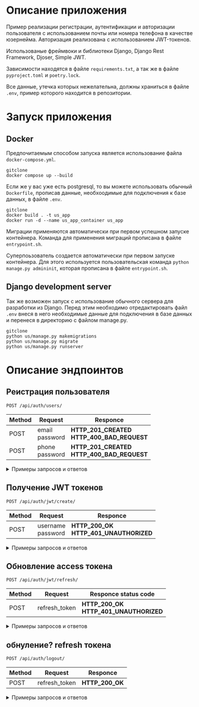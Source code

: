 # Описание приложения

Пример реализации регистрации, аутентификации и авторизации пользователя с использованием почты или номера телефона в качестве юзернейма. Авторизация реализована с использованием JWT-токенов.

Использованые фреймвоки и библиотеки Django, Django Rest Framework, Djoser, Simple JWT.

Зависимости находятся в файле `requirements.txt`, а так же в файле `pyproject.toml` и `poetry.lock`.

Все данные, утечка которых нежелательна, должны храниться в файле `.env`, пример которого находится в репозитории.

# Запуск приложения

## Docker

Предпочитаемым способом запуска является использование файла `docker-compose.yml`.

    gitclone
    docker compose up --build

Если же у вас уже есть postgresql, то вы можете использовать обычный `Dockerfile`, прописав данные, необхоодимые для подключения к базе данных, в файле `.env`.

    gitclone
    docker build . -t us_app
    docker run -d --name us_app_container us_app

Миграции применяются автоматически при первом успешном запуске контейнера. Команда для применения миграций прописана в файле `entrypoint.sh`.

Суперпоьзователь создается автоматически при первом запуске контейнера. Для этого используется пользовательская команда `python manage.py admininit`, которая прописана в файле `entrypoint.sh`.

## Django development server

Так же возможен запуск с использование обычного сервера для разработки из Django. Перед этим необходимо отредактировать файл `.env` внеся в него необходимые данные для подключения в базе данных и перенеся в директорию с файлом manage.py.

    gitclone
    python us/manage.py makemigrations
    python us/manage.py migrate
    python us/manage.py runserver

# Описание эндпоинтов

## Реистрация пользователя

`POST /api/auth/users/`

| Method | Request            | Responce                                       |
| ------ | ------------------ | ---------------------------------------------- |
| POST   | email</br>password | **HTTP_201_CREATED</br> HTTP_400_BAD_REQUEST** |
| POST   | phone</br>password | **HTTP_201_CREATED</br> HTTP_400_BAD_REQUEST** |

<details>
<summary>Примеры запросов и ответов</summary>

### Request.

    curl -i -X POST -H 'Content-Type: application/json' -d '{"email": "user@mail.com", "password": "strong_password"}' http://localhost:8000/api/auth/users/

### Responce

    HTTP/1.1 201 Created
    Date: Mon, 05 Feb 2024 14:59:39 GMT
    Server: WSGIServer/0.2 CPython/3.10.12
    Content-Type: application/json
    Vary: Accept, Cookie
    Allow: GET, POST, HEAD, OPTIONS
    X-Frame-Options: DENY
    Content-Length: 110
    X-Content-Type-Options: nosniff
    Referrer-Policy: same-origin
    Cross-Origin-Opener-Policy: same-origin

    {"id":2,"username":"user@mail.com","email":"user@mail.com","phone":null,"is_active":true,"is_superuser":false}

### Request

    curl -i -X POST -H 'Content-Type: application/json' -d '{"phone": "+71234567890", "password": "strong_password"}' http://localhost:8000/api/auth/users/

### Responce

    HTTP/1.1 201 Created
    Date: Tue, 06 Feb 2024 04:41:27 GMT
    Server: WSGIServer/0.2 CPython/3.12.1
    Content-Type: application/json
    Vary: Accept, Cookie
    Allow: GET, POST, HEAD, OPTIONS
    X-Frame-Options: DENY
    Content-Length: 108
    X-Content-Type-Options: nosniff
    Referrer-Policy: same-origin
    Cross-Origin-Opener-Policy: same-origin

    {"id":3,"username":"+71234567890","email":null,"phone":"+71234567890","is_active":true,"is_superuser":false}

</details>

## Получение JWT токенов

`POST /api/auth/jwt/create/`

| Method | Request               | Responce                                   |
| ------ | --------------------- | ------------------------------------------ |
| POST   | username</br>password | **HTTP_200_OK</br> HTTP_401_UNAUTHORIZED** |

<details>
<summary>Примеры запросов и ответов</summary>

### Request

    curl -i -X POST -H 'Content-Type: application/json' -d '{"username": "user@mail.com", "password": "strong_password"}' http://localhost:8000/api/auth/jwt/create/

### Responce

    HTTP/1.1 200 OK
    Date: Tue, 06 Feb 2024 05:07:26 GMT
    Server: WSGIServer/0.2 CPython/3.12.1
    Content-Type: application/json
    Vary: Accept
    Allow: POST, OPTIONS
    X-Frame-Options: DENY
    Content-Length: 483
    X-Content-Type-Options: nosniff
    Referrer-Policy: same-origin
    Cross-Origin-Opener-Policy: same-origin

    {"refresh":"<refresh_token>","access":"<access_token>"}

### Request

    curl -i -X POST -H 'Content-Type: application/json' -d '{"username": "+71234567890", "password": "strong_password"}' http://localhost:8000/api/auth/jwt/create/

### Responce

    HTTP/1.1 200 OK
    Date: Tue, 06 Feb 2024 05:08:42 GMT
    Server: WSGIServer/0.2 CPython/3.12.1
    Content-Type: application/json
    Vary: Accept
    Allow: POST, OPTIONS
    X-Frame-Options: DENY
    Content-Length: 483
    X-Content-Type-Options: nosniff
    Referrer-Policy: same-origin
    Cross-Origin-Opener-Policy: same-origin

    {"refresh":"<refresh_token>","access":"<access_token>"}

</details>

## Обновление access токена

`POST /api/auth/jwt/refresh/`

| Method | Request       | Responce status code                       |
| ------ | ------------- | ------------------------------------------ |
| POST   | refresh_token | **HTTP_200_OK</br> HTTP_401_UNAUTHORIZED** |

<details>
<summary>Примеры запросов и ответов</summary>

### Request

    curl -i -X POST -H 'Content-Type: application/json' -d '{"refresh": "<refresh_token>"}' http://localhost:8000/api/auth/jwt/refresh/

### Responce

    HTTP/1.1 200 OK
    Date: Tue, 06 Feb 2024 05:19:24 GMT
    Server: WSGIServer/0.2 CPython/3.12.1
    Content-Type: application/json
    Vary: Accept
    Allow: POST, OPTIONS
    X-Frame-Options: DENY
    Content-Length: 241
    X-Content-Type-Options: nosniff
    Referrer-Policy: same-origin
    Cross-Origin-Opener-Policy: same-origin

    {"access":"<access_token>"}

</details>

## обнуление? refresh токена

`POST /api/auth/logout/`

| Method | Request       | Responce        |
| ------ | ------------- | --------------- |
| POST   | refresh_token | **HTTP_200_OK** |

<details>
<summary>Примеры запросов и ответов</summary>

### Request

    curl -i -X POST -H 'Content-Type: application/json' -d '{"refresh": "<refresh_token>"}' http://localhost:8000/api/auth/logout/

### Responce

    HTTP/1.1 200 OK
    Date: Tue, 06 Feb 2024 05:21:50 GMT
    Server: WSGIServer/0.2 CPython/3.12.1
    Content-Type: application/json
    Vary: Accept
    Allow: POST, OPTIONS
    X-Frame-Options: DENY
    Content-Length: 2
    X-Content-Type-Options: nosniff
    Referrer-Policy: same-origin
    Cross-Origin-Opener-Policy: same-origin

    {}

</details>
